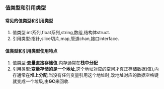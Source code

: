 ### 值类型和引用类型
#### 常见的值类型和引用类型
1. 值类型:int系列,float系列,string,数组,结构体struct.
2. 引用类型:指针,slice切片,map,管道chan,接口interface.

#### 值类型和引用类型使用特点
1. 值类型:**变量直接存储值**,内存通常在**栈中分配**
2. 引用类型:**变量存储的是一个地址**,这个地址对应的空间才真正存储数据(值),内存通常在**堆上分配**,当没有任何变量引用这个地址时,改地址对应的数据空格键就变成一个垃圾,由**GC**来回收.

